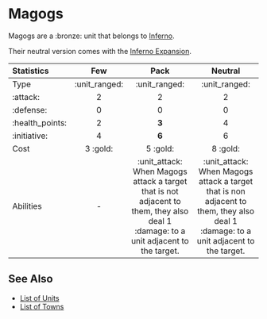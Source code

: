 # Magogs

Magogs are a :bronze: unit that belongs to [Inferno](../towns/inferno.md).

Their neutral version comes with the [Inferno Expansion](../content.md).


| Statistics | Few | Pack | Neutral |
| :--- | :---: | :---: | :---: |
| Type | :unit_ranged: | :unit_ranged: | :unit_ranged: |
| :attack: | 2 | 2 | 2 |
| :defense: | 0 | 0 | 0 |
| :health_points: | 2 | **3** | 4 |
| :initiative: | 4 | **6** | 6 |
| Cost | 3 :gold: | 5 :gold: | 8 :gold: |
| Abilities | - | :unit_attack: When Magogs attack a target that is not adjacent to them, they also deal 1 :damage: to a unit adjacent to the target. | :unit_attack: When Magogs attack a target that is non adjacent to them, they also deal 1 :damage: to a unit adjacent to the target. |


## See Also

- [List of Units](../units.md)
- [List of Towns](../towns.md)
